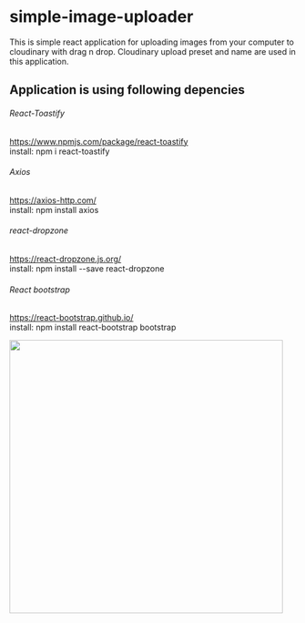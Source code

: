 # simple-image-uploader
This is simple react application for uploading images from your computer to cloudinary with drag n drop. Cloudinary upload preset and name are used in this application.

## Application is using following depencies

###### React-Toastify
https://www.npmjs.com/package/react-toastify  
install: npm i react-toastify

###### Axios
https://axios-http.com/  
install: npm install axios

###### react-dropzone
https://react-dropzone.js.org/  
install: npm install --save react-dropzone

###### React bootstrap
https://react-bootstrap.github.io/  
install: npm install react-bootstrap bootstrap

<img src='https://res.cloudinary.com/dvxr83sxr/image/upload/bo_0px_solid_rgb:000,r_15/v1654026819/Na%CC%88ytto%CC%88kuva_2022-5-31_kello_22.52.13_pg4ex1.jpg' width='480'></img>






